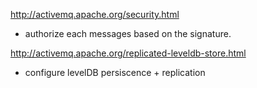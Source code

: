 

http://activemq.apache.org/security.html

- authorize each messages based on the signature.

http://activemq.apache.org/replicated-leveldb-store.html
- configure levelDB persiscence + replication

